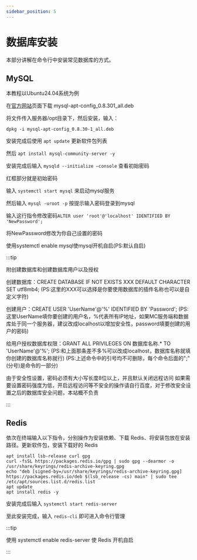 ```yaml
---
sidebar_position: 5
---
```


# 数据库安装

本部分讲解在命令行中安装常见数据库的方式。

## MySQL

本教程以Ubuntu24.04系统为例

在[官方网站](https://dev.mysql.com/downloads/repo/apt/)页面下载 mysql-apt-config_0.8.301_all.deb

将文件传入服务器/opt目录下，然后安装，输入：

```
dpkg -i mysql-apt-config_0.8.30-1_all.deb
```

安装完成后使用 `apt update` 更新软件包列表

然后 `apt install mysql-community-server -y`

安装完成后输入 `mysqld --initialize –console` 查看初始密码

红框部分就是初始密码

输入 `systemctl start mysql` 来启动mysql服务

然后输入 `mysql -uroot -p` 按提示输入密码登录到mysql

输入这行指令修改密码`ALTER user 'root'@'localhost' IDENTIFIED BY 'NewPassword';`

将NewPassword修改为你自己设置的密码

使用systemctl enable mysql使mysql开机自启(PS:默认自启)

:::tip

附创建数据库和创建数据库用户以及授权

创建数据库：CREATE DATABASE IF NOT EXISTS XXX DEFAULT CHARACTER SET utf8mb4;
(PS:这里的XXX可以选择是你要使用数据库的插件名称也可以是自定义字符)

创建用户：CREATE USER 'UserName'@'%' IDENTIFIED BY 'Password';
(PS:这里UserName填你要创建的用户名，%代表所有IP地址，如果MC服务端和数据库处于同一个服务器，建议改成localhost以增加安全性，password填要创建的用户的密码)

给用户授权数据库权限：GRANT ALL PRIVILEGES ON 数据库名称.* TO 'UserName'@'%';
(PS:和上面那条差不多%可以改成localhost，数据库名称就填你创建的数据库名称就行)
(PS:上述命令中的引号均不可删除，每个命令后面的";"(分号)是命令的一部分)

由于安全性设置，密码必须有大小写长度8位以上，并且默认关闭远程访问
如果需要设置密码强度为低，开启远程访问等不安全的操作请自行百度，对于修改安全设置之后的数据库安全问题，本站概不负责

:::

## Redis

依次在终端输入以下指令，分别操作为安装依赖、下载 Redis、将安装包放在安装路径。更新软件包，安装下载好的 Redis

```
apt install lsb-release curl gpg
curl -fsSL https://packages.redis.io/gpg | sudo gpg --dearmor -o /usr/share/keyrings/redis-archive-keyring.gpg
echo "deb [signed-by=/usr/share/keyrings/redis-archive-keyring.gpg] https://packages.redis.io/deb $(lsb_release -cs) main" | sudo tee /etc/apt/sources.list.d/redis.list
apt update
apt install redis -y
```

安装完成后输入 `systemctl start redis-server`

至此安装完成，输入 `redis-cli` 即可进入命令行管理

:::tip

使用 systemctl enable redis-server 使 Redis 开机自启

:::